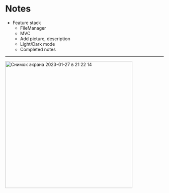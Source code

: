 # Notes
* Feature stack
  * FileManager
  * MVC
  * Add picture, description
  * Light/Dark mode
  * Completed notes
---

<img width="404" alt="Снимок экрана 2023-01-27 в 21 22 14" src="https://user-images.githubusercontent.com/58136391/215164817-0550bdc3-0633-44ad-a431-dda02a599f24.png">
